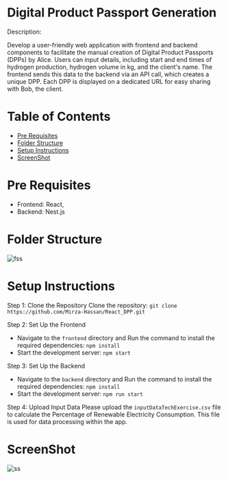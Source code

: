 # Digital Product Passport Generation

Description: 

Develop a user-friendly web application with frontend and backend components to facilitate the manual creation of Digital Product Passports (DPPs) by Alice. Users can input details, including start and end times of hydrogen production, hydrogen volume in kg, and the client's name. The frontend sends this data to the backend via an API call, which creates a unique DPP. Each DPP is displayed on a dedicated URL for easy sharing with Bob, the client.
# Table of Contents

- [Pre Requisites](#pre-requisites)
- [Folder Structure](#folder-structure)
- [Setup Instructions](#setup-instructions)
- [ScreenShot](#screenshot)

# Pre Requisites

- Frontend: React, 
- Backend: Nest.js

# Folder Structure
![fss](https://github.com/Mirza-Hassan/React_DPP_Data/assets/17096257/85679aa1-58e9-4a81-a890-acacc2bc153f)


# Setup Instructions

Step 1: Clone the Repository
Clone the repository: ```git clone https://github.com/Mirza-Hassan/React_DPP.git```

Step 2: Set Up the Frontend
- Navigate to the `frontend` directory and Run the command to install the required dependencies: `npm install`
- Start the development server: `npm start`

Step 3: Set Up the Backend
- Navigate to the `backend` directory and Run the command to install the required dependencies: `npm install`
- Start the development server: `npm run start`

Step 4: Upload Input Data
Please upload the `inputDataTechExercise.csv` file to calculate the Percentage of Renewable Electricity Consumption. This file is used for data processing within the app.

# ScreenShot
![ss](https://github.com/Mirza-Hassan/React_DPP/assets/17096257/fe449368-4622-4307-9e74-71c4bd42e73b)
